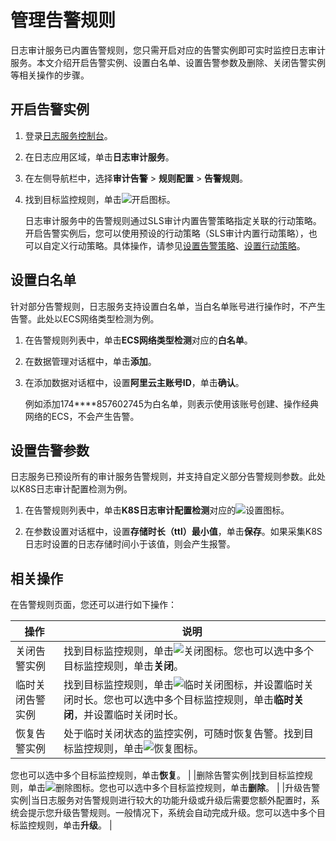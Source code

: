 # 管理告警规则

日志审计服务已内置告警规则，您只需开启对应的告警实例即可实时监控日志审计服务。本文介绍开启告警实例、设置白名单、设置告警参数及删除、关闭告警实例等相关操作的步骤。

## 开启告警实例

1.  登录[日志服务控制台](https://sls.console.aliyun.com)。

2.  在日志应用区域，单击**日志审计服务**。

3.  在左侧导航栏中，选择**审计告警** \> **规则配置** \> **告警规则**。

4.  找到目标监控规则，单击![开启](https://static-aliyun-doc.oss-accelerate.aliyuncs.com/assets/img/zh-CN/8341707061/p187950.png)图标。

    日志审计服务中的告警规则通过SLS审计内置告警策略指定关联的行动策略。开启告警实例后，您可以使用预设的行动策略（SLS审计内置行动策略），也可以自定义行动策略。具体操作，请参见[设置告警策略](/cn.zh-CN/应用中心（App）/日志审计服务/告警/设置告警策略.md)、[设置行动策略](/cn.zh-CN/应用中心（App）/日志审计服务/告警/设置行动策略.md)。


## 设置白名单

针对部分告警规则，日志服务支持设置白名单，当白名单账号进行操作时，不产生告警。此处以ECS网络类型检测为例。

1.  在告警规则列表中，单击**ECS网络类型检测**对应的**白名单**。

2.  在数据管理对话框中，单击**添加**。

3.  在添加数据对话框中，设置**阿里云主账号ID**，单击**确认**。

    例如添加174\*\*\*\*857602745为白名单，则表示使用该账号创建、操作经典网络的ECS，不会产生告警。


## 设置告警参数

日志服务已预设所有的审计服务告警规则，并支持自定义部分告警规则参数。此处以K8S日志审计配置检测为例。

1.  在告警规则列表中，单击**K8S日志审计配置检测**对应的![设置](https://static-aliyun-doc.oss-accelerate.aliyuncs.com/assets/img/zh-CN/8341707061/p188165.png)图标。

2.  在参数设置对话框中，设置**存储时长（ttl）最小值**，单击**保存**。如果采集K8S日志时设置的日志存储时间小于该值，则会产生报警。


## 相关操作

在告警规则页面，您还可以进行如下操作：

|操作|说明|
|--|--|
|关闭告警实例|找到目标监控规则，单击![关闭](https://static-aliyun-doc.oss-accelerate.aliyuncs.com/assets/img/zh-CN/8341707061/p187968.png)图标。您也可以选中多个目标监控规则，单击**关闭**。 |
|临时关闭告警实例|找到目标监控规则，单击![临时关闭](https://static-aliyun-doc.oss-accelerate.aliyuncs.com/assets/img/zh-CN/9341707061/p187970.png)图标，并设置临时关闭时长。您也可以选中多个目标监控规则，单击**临时关闭**，并设置临时关闭时长。 |
|恢复告警实例|处于临时关闭状态的监控实例，可随时恢复告警。找到目标监控规则，单击![恢复](https://static-aliyun-doc.oss-accelerate.aliyuncs.com/assets/img/zh-CN/9341707061/p188012.png)图标。

您也可以选中多个目标监控规则，单击**恢复**。 |
|删除告警实例|找到目标监控规则，单击![删除](https://static-aliyun-doc.oss-accelerate.aliyuncs.com/assets/img/zh-CN/9341707061/p188014.png)图标。您也可以选中多个目标监控规则，单击**删除**。 |
|升级告警实例|当日志服务对告警规则进行较大的功能升级或升级后需要您额外配置时，系统会提示您升级告警规则。一般情况下，系统会自动完成升级。您可以选中多个目标监控规则，单击**升级**。 |

